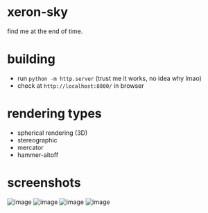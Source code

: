 # xeron-sky
find me at the end of time.

# building
- run `python -m http.server` (trust me it works, no idea why lmao)
- check at `http://localhost:8000/` in browser

# rendering types
- spherical rendering (3D)
- stereographic
- mercator
- hammer-aitoff

# screenshots
![image](https://github.com/user-attachments/assets/8619cc07-5ff1-4964-8f5a-82bdd157dae6)
![image](https://github.com/user-attachments/assets/093f58cd-082c-4a82-8193-5a9fd8c9ed5b)
![image](https://github.com/user-attachments/assets/72772bd8-4b46-4e8a-bf1b-4d74c0805d8f)
![image](https://github.com/user-attachments/assets/2981663b-212a-4023-a294-17f2d950c52c)
